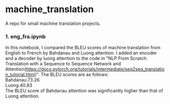 # machine_translation

A repo for small machine translation projects. 

### 1. eng_fra.ipynb
In this notebook, I compared the BLEU scores of machine translation from English to French by Bahdanau and Luong attention. I added an encoder and a decoder by luong attention to the code in "NLP From Scratch: Translation with a Sequence to Sequence Network and Attention(https://docs.pytorch.org/tutorials/intermediate/seq2seq_translation_tutorial.html)". The BLEU scores are as follows:  
Bahdanau:73.26  
Luong:40.83  
The BLEU score of Bahdanau attention was significantly higher than that of Luong attention. 
